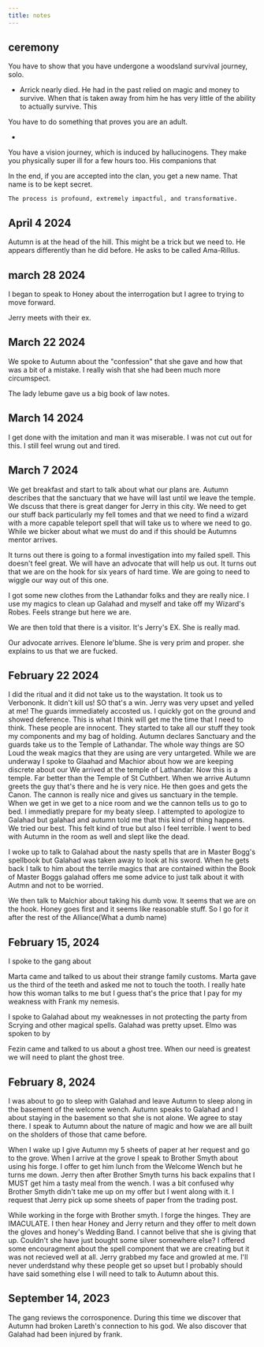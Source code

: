 ```yaml
---
title: notes
---
```


## ceremony

You have to show that you have undergone a woodsland survival journey, solo.

- Arrick nearly died. He had in the past relied on magic and money to survive. When that is taken away from him he has very little of the ability to actually survive. This 

You have to do something that proves you are an adult.

- 

You have a vision journey, which is induced by hallucinogens. They make you physically super ill for a few hours too.
    His companions that 

In the end, if you are accepted into the clan, you get a new name. That name is to be kept secret.

    The process is profound, extremely impactful, and transformative.

## April 4 2024

Autumn is at the head of the hill. This might be a trick but we need to. He appears differently than he did before. He asks to be called Ama-Rillus. 

## march 28 2024

I began to speak to Honey about the interrogation but I agree to trying to move forward. 

Jerry meets with their ex. 

## March 22 2024

We spoke to Autumn about the "confession" that she gave and how that was a bit of a mistake. I really wish that she had been much more circumspect. 

The lady lebume gave us a big book of law notes. 

## March 14 2024

I get done with the imitation and man it was miserable. I was not cut out for this. I still feel wrung out and tired. 

## March 7 2024

We get breakfast and start to talk about what our plans are. Autumn describes that the sanctuary that we have will last until we leave the temple.  We dscuss that there is great danger for Jerry in this city. We need to get our stuff back particularly my fell tomes and that we need to find a wizard with a more capable teleport spell that will take us to where we need to go. While we bicker about what we must do and if this should be Autumns mentor arrives. 

It turns out there is going to a formal investigation into my failed spell. This doesn't feel great. We will have an advocate that will help us out. It turns out that we are on the hook for six years of hard time. We are going to need to wiggle our way out of this one. 

I got some new clothes from the Lathandar folks and they are really nice. I use my magics to clean up Galahad and myself and take off my Wizard's Robes. Feels strange but here we are. 

We are then told that there is a visitor. It's Jerry's EX. She is really mad. 

Our advocate arrives. Elenore le'blume. She is very prim and proper. she explains to us that we are fucked. 

## February 22 2024

I did the ritual and it did not take us to the waystation. It took us to Verbononk. It didn't kill us! SO that's a win. Jerry was very upset and yelled at me!  The guards immediately accosted us. I quickly got on the ground and showed deference. This is what I think will get me the time that I need to think.  These people are innocent. They started to take all our stuff they took my components and my bag of holding. Autumn declares Sanctuary and the guards take us to the Temple of Lathandar. The whole way things are SO Loud the weak magics that they are using are very untargeted. While we are underway I spoke to Glaahad and Machior about how we are keeping discrete about our We arrived at the temple of Lathandar. Now this is a temple. Far better than the Temple of St Cuthbert. When we arrive Autumn greets the guy that's there and he is very nice. He then goes and gets the Canon. The cannon is really nice and gives us sanctuary in the temple. When we get in we get to a nice room and we the cannon tells us to go to bed. I immediatly prepare for my beaty sleep. I attempted to apologize to Galahad but galahad and autumn told me that this kind of thing happens. We tried our best. This felt kind of true but also I feel terrible. I went to bed with Autumn in the room as well and slept like the dead. 

I woke up to talk to Galahad about the nasty spells that are in Master Bogg's spellbook but Galahad was taken away to look at his sword. When he gets back I talk to him about the terrile magics that are contained within the Book of Master Boggs galahad offers me some advice to just talk about it with Autmn and not to be worried. 

We then talk to Malchior about taking his dumb vow. It seems that we are on the hook. Honey goes first and it seems like reasonable stuff. So I go for it after the rest of the Alliance(What a dumb name)



## February 15, 2024

I spoke to the gang about 

Marta came and talked to us about their strange family customs. Marta gave us the third of the teeth and asked me not to touch the tooth. I really hate how this woman talks to me but I guess that's the price that I pay for my weakness with Frank my nemesis. 

I spoke to Galahad about my weaknesses in not protecting the party from Scrying and other magical spells. Galahad was pretty upset. Elmo was spoken to by 

Fezin came and talked to us about a ghost tree. When our need is greatest we will need to plant the ghost tree. 



## February 8, 2024

I was about to go to sleep with Galahad and leave Autumn to sleep along in the basement of the welcome wench. Autumn speaks to Galahad and I about staying in the basement so that she is not alone. We agree to stay there. I speak to Autumn about the nature of magic and how we are all built on the sholders of those that came before.

When I wake up I give Autumn my 5 sheets of paper at her request and go to the grove. When I arrive at the grove I speak to Brother Smyth about using his forge. I offer to get him lunch from the Welcome Wench but he turns me down. Jerry then after Brother Smyth turns his back expalins that I MUST get him a tasty meal from the wench. I was a bit confused why Brother Smyth didn't take me up on my offer but I went along with it. I request that Jerry pick up some sheets of paper from the trading post.

While working in the forge with Brother smyth. I forge the hinges. They are IMACULATE. I then hear Honey and Jerry return and they offer to melt down the gloves and honey's Wedding Band. I cannot belive that she is giving that up. Couldn't she have just bought some silver somewhere else? I offered some encouragment about the spell component that we are creating but it was not recieved well at all. Jerry grabbed my face and growled at me. I'll never underdstand why these people get so upset but I probably should have said something else I will need to talk to Autumn about this.

## September 14, 2023

The gang reviews the corrosponence. During this time we discover that Autumn had broken Lareth's connection to his god. We also discover that Galahad had been injured by frank. 